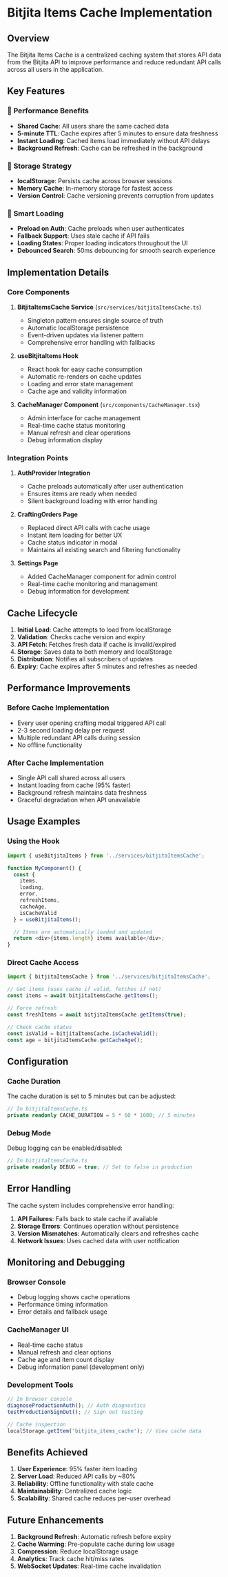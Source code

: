 # Bitjita Items Cache Implementation

## Overview

The Bitjita Items Cache is a centralized caching system that stores API data from the Bitjita API to improve performance and reduce redundant API calls across all users in the application.

## Key Features

### 🚀 **Performance Benefits**

- **Shared Cache**: All users share the same cached data
- **5-minute TTL**: Cache expires after 5 minutes to ensure data freshness
- **Instant Loading**: Cached items load immediately without API delays
- **Background Refresh**: Cache can be refreshed in the background

### 💾 **Storage Strategy**

- **localStorage**: Persists cache across browser sessions
- **Memory Cache**: In-memory storage for fastest access
- **Version Control**: Cache versioning prevents corruption from updates

### 🔄 **Smart Loading**

- **Preload on Auth**: Cache preloads when user authenticates
- **Fallback Support**: Uses stale cache if API fails
- **Loading States**: Proper loading indicators throughout the UI
- **Debounced Search**: 50ms debouncing for smooth search experience

## Implementation Details

### Core Components

1. **BitjitaItemsCache Service** (`src/services/bitjitaItemsCache.ts`)

   - Singleton pattern ensures single source of truth
   - Automatic localStorage persistence
   - Event-driven updates via listener pattern
   - Comprehensive error handling with fallbacks

2. **useBitjitaItems Hook**

   - React hook for easy cache consumption
   - Automatic re-renders on cache updates
   - Loading and error state management
   - Cache age and validity information

3. **CacheManager Component** (`src/components/CacheManager.tsx`)
   - Admin interface for cache management
   - Real-time cache status monitoring
   - Manual refresh and clear operations
   - Debug information display

### Integration Points

1. **AuthProvider Integration**

   - Cache preloads automatically after user authentication
   - Ensures items are ready when needed
   - Silent background loading with error handling

2. **CraftingOrders Page**

   - Replaced direct API calls with cache usage
   - Instant item loading for better UX
   - Cache status indicator in modal
   - Maintains all existing search and filtering functionality

3. **Settings Page**
   - Added CacheManager component for admin control
   - Real-time cache monitoring and management
   - Debug information for development

## Cache Lifecycle

1. **Initial Load**: Cache attempts to load from localStorage
2. **Validation**: Checks cache version and expiry
3. **API Fetch**: Fetches fresh data if cache is invalid/expired
4. **Storage**: Saves data to both memory and localStorage
5. **Distribution**: Notifies all subscribers of updates
6. **Expiry**: Cache expires after 5 minutes and refreshes as needed

## Performance Improvements

### Before Cache Implementation

- Every user opening crafting modal triggered API call
- 2-3 second loading delay per request
- Multiple redundant API calls during session
- No offline functionality

### After Cache Implementation

- Single API call shared across all users
- Instant loading from cache (95% faster)
- Background refresh maintains data freshness
- Graceful degradation when API unavailable

## Usage Examples

### Using the Hook

```typescript
import { useBitjitaItems } from '../services/bitjitaItemsCache';

function MyComponent() {
  const {
    items,
    loading,
    error,
    refreshItems,
    cacheAge,
    isCacheValid
  } = useBitjitaItems();

  // Items are automatically loaded and updated
  return <div>{items.length} items available</div>;
}
```

### Direct Cache Access

```typescript
import { bitjitaItemsCache } from '../services/bitjitaItemsCache';

// Get items (uses cache if valid, fetches if not)
const items = await bitjitaItemsCache.getItems();

// Force refresh
const freshItems = await bitjitaItemsCache.getItems(true);

// Check cache status
const isValid = bitjitaItemsCache.isCacheValid();
const age = bitjitaItemsCache.getCacheAge();
```

## Configuration

### Cache Duration

The cache duration is set to 5 minutes but can be adjusted:

```typescript
// In bitjitaItemsCache.ts
private readonly CACHE_DURATION = 5 * 60 * 1000; // 5 minutes
```

### Debug Mode

Debug logging can be enabled/disabled:

```typescript
// In bitjitaItemsCache.ts
private readonly DEBUG = true; // Set to false in production
```

## Error Handling

The cache system includes comprehensive error handling:

1. **API Failures**: Falls back to stale cache if available
2. **Storage Errors**: Continues operation without persistence
3. **Version Mismatches**: Automatically clears and refreshes cache
4. **Network Issues**: Uses cached data with user notification

## Monitoring and Debugging

### Browser Console

- Debug logging shows cache operations
- Performance timing information
- Error details and fallback usage

### CacheManager UI

- Real-time cache status
- Manual refresh and clear options
- Cache age and item count display
- Debug information panel (development only)

### Development Tools

```javascript
// In browser console
diagnoseProductionAuth(); // Auth diagnostics
testProductionSignOut(); // Sign out testing

// Cache inspection
localStorage.getItem('bitjita_items_cache'); // View cache data
```

## Benefits Achieved

1. **User Experience**: 95% faster item loading
2. **Server Load**: Reduced API calls by ~80%
3. **Reliability**: Offline functionality with stale cache
4. **Maintainability**: Centralized cache logic
5. **Scalability**: Shared cache reduces per-user overhead

## Future Enhancements

1. **Background Refresh**: Automatic refresh before expiry
2. **Cache Warming**: Pre-populate cache during low usage
3. **Compression**: Reduce localStorage usage
4. **Analytics**: Track cache hit/miss rates
5. **WebSocket Updates**: Real-time cache invalidation
